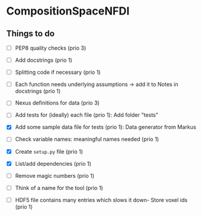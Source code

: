 # CompositionSpaceNFDI

## Things to do

- [ ] PEP8 quality checks (prio 3)
- [ ] Add docstrings (prio 1)
- [ ] Splitting code if necessary (prio 1)
- [ ] Each function needs underlying assumptions -> add it to Notes in docstrings (prio 1)
- [ ] Nexus definitions for data (prio 3)
- [ ] Add tests for (ideally) each file (prio 1): Add folder "tests"
- [x] Add some sample data file for tests (prio 1): Data generator from Markus
- [ ] Check variable names: meaningful names needed (prio 1)
- [x] Create `setup.py` file (prio 1)
- [x] List/add dependencies (prio 1)
- [ ] Remove magic numbers (prio 1)
- [ ] Think of a name for the tool (prio 1)
- [ ] HDF5 file contains many entries which slows it down- Store voxel ids  (prio 1)

